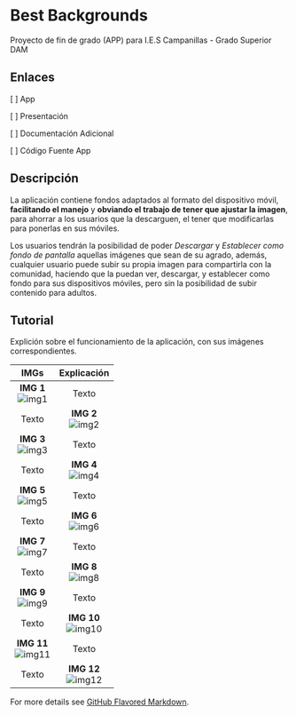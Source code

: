 # Best Backgrounds

Proyecto de fin de grado (APP) para I.E.S Campanillas - Grado Superior DAM

## Enlaces

[ ] App

[ ] Presentación

[ ] Documentación Adicional

[ ] Código Fuente App


## Descripción

La aplicación contiene fondos adaptados al formato del dispositivo móvil, **facilitando el manejo** y **obviando el trabajo de tener que ajustar la imagen**, para ahorrar a los usuarios que la descarguen, el tener que modificarlas para ponerlas en sus móviles.

Los usuarios tendrán la posibilidad de poder _Descargar_ y _Establecer como fondo de pantalla_ aquellas imágenes que sean de su agrado, además, cualquier usuario puede subir su propia imagen para compartirla con la comunidad, haciendo que la puedan ver, descargar, y establecer como fondo para sus dispositivos móviles, pero sin la posibilidad de subir contenido para adultos.

## Tutorial

Explición sobre el funcionamiento de la aplicación, con sus imágenes correspondientes.

IMGs | Explicación
:------------: | :-------------:
**IMG 1** <br> ![img1](/Capturas%20de%20Pantalla%20App/img1.png) | Texto	
Texto | **IMG 2** <br>![img2](/Capturas%20de%20Pantalla%20App/img2.png)	
**IMG 3** <br> ![img3](/Capturas%20de%20Pantalla%20App/img3.png) | Texto
Texto | **IMG 4** <br> ![img4](/Capturas%20de%20Pantalla%20App/img4.png)	
**IMG 5** <br> ![img5](/Capturas%20de%20Pantalla%20App/img5.png) | Texto	
Texto | **IMG 6** <br> ![img6](/Capturas%20de%20Pantalla%20App/img6.png)
**IMG 7** <br> ![img7](/Capturas%20de%20Pantalla%20App/img7.png) | Texto
Texto | **IMG 8** <br> ![img8](/Capturas%20de%20Pantalla%20App/img8.png)
**IMG 9** <br> ![img9](/Capturas%20de%20Pantalla%20App/img9.png) | Texto
Texto | **IMG 10** <br> ![img10](/Capturas%20de%20Pantalla%20App/img10.png)
**IMG 11** <br> ![img11](/Capturas%20de%20Pantalla%20App/img11.png) | Texto	
Texto | **IMG 12** <br> ![img12](/Capturas%20de%20Pantalla%20App/img12.png)



For more details see [GitHub Flavored Markdown](https://guides.github.com/features/mastering-markdown/).
